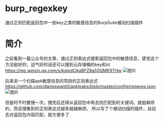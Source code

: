 # burp_regexkey
通过正则匹配返回包中一些key之类的敏感信息的BurpSuite被动扫描插件
# 简介
之前看到一篇公众号的文章，通过正则表达式搜索返回包中的敏感信息，感觉这个方法挺好的，运气好的话还可以搜到云存储桶的key和id
https://mp.weixin.qq.com/s/kqIxdCAqBFZ8a50QMK9THw
![图片](https://user-images.githubusercontent.com/48166761/181022447-9fa661b0-b26a-4ae6-b2de-85429b8a7191.png)

后来另一个扫描apk敏感信息的项目的正则表达式
https://github.com/dwisiswant0/apkleaks/blob/master/config/regexes.json
![图片](https://user-images.githubusercontent.com/48166761/181022972-82018cf4-dd48-4837-9d6f-baf59f302c56.png)

但是时不时要搜一次，搜完后还得从返回包中再去找匹配到的关键词，就挺麻烦的，而且搜集到的正则表达式越多就越麻烦。
所以写了个被动扫描的插件，自动去对返回包内容匹配，就方便多了


